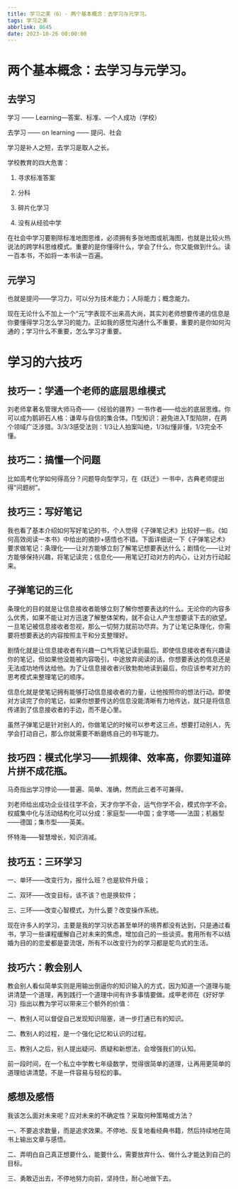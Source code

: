 ```yaml
---
title: 学习之美（6）- 两个基本概念：去学习与元学习。
tags: 学习之美
abbrlink: 8645
date: 2023-10-26 00:00:00
---
```



# 两个基本概念：去学习与元学习。

## 去学习

学习 —— Learning—答案、标准、—个人成功（学校）

去学习 —— on learning —— 提问、社会

学习是补人之短，去学习是取人之长。

学校教育的四大危害：

1. 寻求标准答案

2. 分科

3. 碎片化学习

4. 没有从经验中学

在社会中学习要剔除标准地图思维，必须拥有多张地图或航海图，也就是比较火热说法的跨学科思维模式。重要的是你懂得什么，学会了什么，你又能做到什么。读一百本书，不如将一本书读一百遍。

## 元学习

也就是提问——学习力，可以分为技术能力；人际能力；概念能力。

现在无论什么不加上一个“元”字表现不出来高大尚，其实刘老师想要传递的信息是你要懂得学习怎么学习的能力。正如我的感觉沟通什么不重要，重要的是你如何沟通的；学习什么不重要，怎么学习才重要。

# 学习的六技巧

## 技巧一：学通一个老师的底层思维模式

刘老师拿著名管理大师马奇——《经验的疆界》一书作者——给出的底层思维。你可以成为鹅卵石人格：谦卑与自信的集合体。Π型知识：避免进入T型陷阱，在两个领域广泛涉猎。3/3/3感受法则：1/3让人拍案叫绝，1/3似懂非懂，1/3完全不懂。

## 技巧二：搞懂一个问题

比如高考化学如何得高分？问题导向型学习，在《跃迁》一书中，古典老师提出得“问题树”。

## 技巧三：写好笔记

我也看了基本介绍如何写好笔记的书，个人觉得《子弹笔记术》比较好一些。《如何高效阅读一本书》中给出的摘抄+感悟也不错。下面详细说一下《子弹笔记术》要求做笔记：条理化——让对方能够立刻了解笔记想要表达什么；剧情化——让对方能够保持兴趣，将笔记读完；信息化——用笔记打动对方的内心，让对方行动起来。

## 子弹笔记的三化

条理化的目的就是让信息接收者能够立刻了解你想要表达的什么。无论你的内容多么优秀，如果不能让对方迅速了解整体架构，就不会让人产生想要读下去的欲望。一旦笔记被信息接收者忽视，那么一切努力就前功尽弃。为了让笔记条理化，你需要将想要表达的内容按照主干和分支整理好。

剧情化就是让信息接收者有兴趣一口气将笔记读到最后。即使信息接收者有兴趣读你的笔记，但如果他没能被内容吸引，中途放弃阅读的话，你想要表达的信息还是无法成功地传达给他。为了让信息接收者兴致勃勃地读到最后，你应该参考对方的思考模式来整理笔记的顺序。

信息化就是使笔记拥有能够打动信息接收者的力量，让他按照你的想法行动。即使对方读完了你的笔记，如果你想要传达的信息没能清晰有力地传达，就只是将信息传递到了信息接收者的手边，而不是心里。

虽然子弹笔记是针对别人的，你做笔记的时候可以参考这三点，想要打动别人，先学会打动自己，那么你就需要不断磨练自己的书写能力。

## 技巧四：模式化学习——抓规律、效率高，你要知道碎片拼不成花瓶。

马奇指出学习悖论——普遍、简单、准确，然而此三者不可兼得。

刘老师给出成功企业往往学不会，天才你学不会，运气你学不会，模式你学不会。权威集中化与活动结构化可以分成：家庭型——中国；金字塔——法国；机器型——德国；集市型——英美。

怀特海——智慧增长，知识消减。

## 技巧五：三环学习

一、单环——改变行为，报什么班？也是软件升级；

二、双环——改变目标，该不该？也是换软件；

三、三环——改变心智模式，为什么要？改变操作系统。

现在许多人的学习，主要是我的学习状态甚至单环的境界都没有达到，只是通过看书，学习一些课程缓解自己对未来的焦虑，增加自己的一些谈资。套用所有不以结婚为目的的恋爱都是耍流氓，所有不以改变行为的学习都是鸵鸟式的生活。

##  技巧六：教会别人
教会别人看似简单实则是用输出倒逼你的知识输入的方式，因为知道一个道理与能讲清楚一个道理，再到践行一个道理中间有许多事情要做。成甲老师在《好好学习》指出以教为学可以带来三个额外的价值：

一、教别人可以督促自己发现知识阻塞，进一步打通已有的知识。

二、教别人的过程，是一个强化记忆和认识的过程。

三、教别人之后，别人提出疑问、质疑和新想法，会增强我们的认知。

前一段时间，在一个私立中学教七年级数学，觉得很简单的道理，让再用更简单的道理给讲清楚，不是一件容易与轻松的事。

##  感想及感悟

我该怎么面对未来呢？应对未来的不确定性？采取何种策略或方法？

一、不要追求数量，而是追求效果。不停地、反复地看经典书籍，然后持续地在简书上输出文章与感悟。

二、弄明白自己真正想要什么，能要什么，需要放弃什么、做什么才能达到自己的目标。

三、勇敢迈出去，不停地努力向前，坚持住，耐心地做下去。

